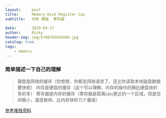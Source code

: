 ```yaml
---
layout:     post
title:      Memory Disk Register Cpu
subtitle:   内存 硬盘  寄存器
            
date:       2019-04-17
author:     Ricky
header-img: img/5780743b45040.jpg
catalog: true
tags:
    - memory
---
```



### 简单描述一下自己的理解
>硬盘是网络的缓存（你想想，你都走网络请求了，还比你读取本地磁盘数据要快呢）
>内存是硬盘的缓存（这个可以理解，内存的操作的确比硬盘快的多的多）
>寄存器是内存的缓存（寄存器是距离cpu更近的一个区域，但是空间极小，速度极快，比内存快好几个量级）



[参考堆栈资料](https://www.jianshu.com/p/52b5a1879aa1)
